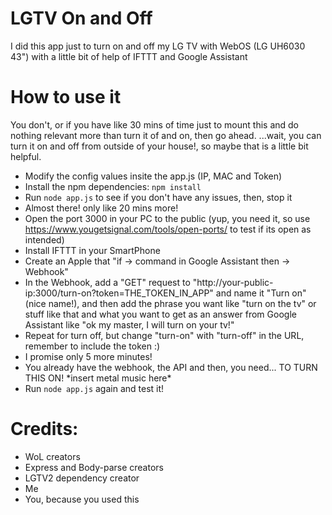# LGTV On and Off
I did this app just to turn on and off my LG TV with WebOS (LG UH6030 43") with a little bit of help of IFTTT and Google Assistant

# How to use it
You don't, or if you have like 30 mins of time just to mount this and do nothing relevant more than turn it of and on, then go ahead. 
...wait, you can turn it on and off from outside of your house!, so maybe that is a little bit helpful.

- Modify the config values insite the app.js (IP, MAC and Token)
- Install the npm dependencies: `npm install`
- Run `node app.js` to see if you don't have any issues, then, stop it
- Almost there! only like 20 mins more!
- Open the port 3000 in your PC to the public (yup, you need it, so use https://www.yougetsignal.com/tools/open-ports/ to test if its open as intended)
- Install IFTTT in your SmartPhone
- Create an Apple that "if -> command in Google Assistant then -> Webhook"
- In the Webhook, add a "GET" request to "http://your-public-ip:3000/turn-on?token=THE_TOKEN_IN_APP" and name it "Turn on" (nice name!), and then add the phrase you want like "turn on the tv" or stuff like that and what you want to get as an answer from Google Assistant like "ok my master, I will turn on your tv!"
- Repeat for turn off, but change "turn-on" with "turn-off" in the URL, remember to include the token :)
- I promise only 5 more minutes!
- You already have the webhook, the API and then, you need... TO TURN THIS ON! \*insert metal music here\*
- Run `node app.js` again and test it!

# Credits:
- WoL creators
- Express and Body-parse creators
- LGTV2 dependency creator 
- Me
- You, because you used this
